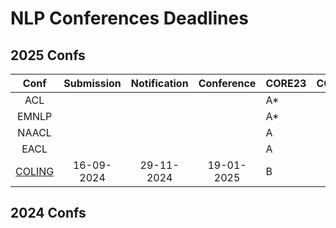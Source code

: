# NLP Conferences Deadlines

## 2025 Confs

|  Conf  | Submission    |   Notification  |   Conference  | CORE23 | CCF22 |
| :---:  |    :----:     |     :---:       |     :---:     | :---  | :---: |
|  ACL   |               |                 |               |   A*   | A  |
|  EMNLP |               |                 |               |   A*   | B    |
|  NAACL |               |                 |               |   A    | B  |
|  EACL  |               |                 |               |   A    | --  |
| [COLING](https://coling2025.org/) | 16-09-2024 | 29-11-2024 | 19-01-2025 |   B  | B |

## 2024 Confs


<!--stackedit_data:
eyJoaXN0b3J5IjpbMTc1NTczNDQ0Niw4NjQ5MjU5MDEsLTE4NT
gxNzk5OTIsMjA3ODc2ODgxNCwtNzE1NjcyODUyLDEwODk0NDk0
MjJdfQ==
-->